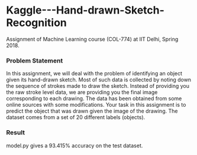 # Kaggle---Hand-drawn-Sketch-Recognition
Assignment of Machine Learning course (COL-774) at IIT Delhi, Spring 2018.

### Problem Statement
In this assignment, we will deal with the problem of identifying an object given its hand-drawn sketch. Most of such data is collected by noting down the sequence of strokes made to draw the sketch. Instead of providing you the raw stroke level data, we are providing you the final image corresponding to each drawing. The data has been obtained from some online sources with some modifications. Your task in this assignment is to predict the object that was drawn given the image of the drawing. The dataset comes from a set of 20 different labels (objects).

### Result
model.py gives a 93.415% accuracy on the test dataset.
